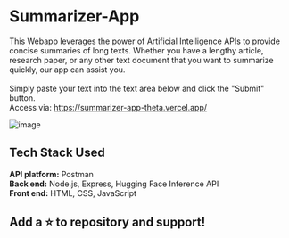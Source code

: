 # Summarizer-App
This Webapp leverages the power of Artificial Intelligence APIs to provide concise summaries of long texts. Whether you have a lengthy article, research paper, or any other text document that you want to summarize quickly, our app can assist you.<br><br>
Simply paste your text into the text area below and click the "Submit" button.<br><rb>
Access via: https://summarizer-app-theta.vercel.app/

![image](https://github.com/user-attachments/assets/ae78480e-f46d-43e9-8b08-c03b2066d7bb)
<br>
## Tech Stack Used
**API platform:** Postman <br>
**Back end:** Node.js, Express, Hugging Face Inference API<br>
**Front end:** HTML, CSS, JavaScript<br>  
## Add a :star: to repository and support!
